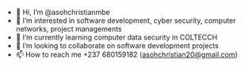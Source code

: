 - 👋 Hi, I’m @asohchristianmbe
- 👀 I’m interested in software development, cyber security, computer networks, project managements   
- 🌱 I’m currently learning computer data security in COLTECCH 
- 💞️ I’m looking to collaborate on software development projects
- 📫 How to reach me +237 680159182 (asohchristian20@gmail.com)

<!---
asohchristianmbe/asohchristianmbe is a ✨ special ✨ repository because its `README.md` (this file) appears on your GitHub profile.
You can click the Preview link to take a look at your changes.
--->
